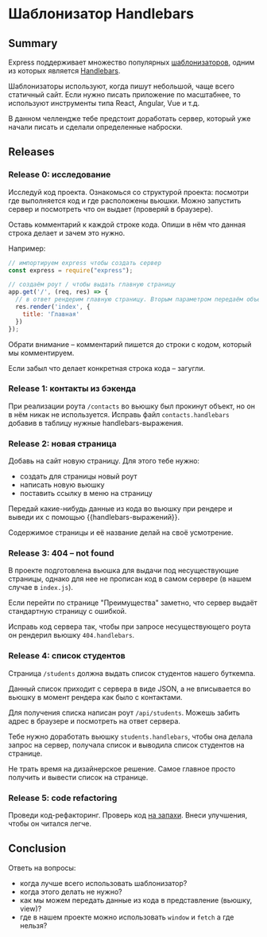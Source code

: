# Шаблонизатор Handlebars

## Summary

Express поддерживает множество популярных [шаблонизаторов](https://ru.wikipedia.org/wiki/%D0%A8%D0%B0%D0%B1%D0%BB%D0%BE%D0%BD%D0%B8%D0%B7%D0%B0%D1%82%D0%BE%D1%80), одним из которых является [Handlebars](https://github.com/express-handlebars/express-handlebars). 

Шаблонизаторы используют, когда пишут небольшой, чаще всего статичный сайт. Если нужно писать приложение по масштабнее, то используют инструменты типа React, Angular, Vue и т.д.

В данном челлендже тебе предстоит доработать сервер, который уже начали писать и сделали определенные наброски.

## Releases

### Release 0: исследование

Исследуй код проекта. Ознакомься со структурой проекта: посмотри где выполняется код и где расположены вьюшки. Можно запустить сервер и посмотреть что он выдает (проверяй в браузере).

Оставь комментарий к каждой строке кода. Опиши в нём что данная строка делает и зачем это нужно.

Например:

```javascript
// импортируем express чтобы создать сервер
const express = require("express");

// создаём роут / чтобы выдать главную страницу
app.get('/', (req, res) => {
  // в ответ рендерим главную страницу. Вторым параметром передаём объект, чтобы вывести данные из него во вьюшке
  res.render('index', {
    title: 'Главная'
  })
});
```

Обрати внимание – комментарий пишется до строки с кодом, который мы комментируем.

Если забыл что делает конкретная строка кода – загугли.  

### Release 1: контакты из бэкенда

При реализации роута `/contacts` во вьюшку был прокинут объект, но он в нём никак не используется. Исправь файл `contacts.handlebars` добавив в таблицу нужные handlebars-выражения.

### Release 2: новая страница

Добавь на сайт новую страницу. Для этого тебе нужно:

- создать для страницы новый роут
- написать новую вьюшку
- поставить ссылку в меню на страницу

Передай какие-нибудь данные из кода во вьюшку при рендере и выведи их с помощью {{handlebars-выражений}}.

Содержимое страницы и её название делай на своё усмотрение.

### Release 3: 404 – not found 

В проекте подготовлена вьюшка для выдачи под несуществующие страницы, однако для нее не прописан код в самом сервере (в нашем случае в `index.js`).

Если перейти по странице "Преимущества" заметно, что сервер выдаёт стандартную страницу с ошибкой.

Исправь код сервера так, чтобы при запросе несуществующего роута он рендерил вьюшку `404.handlebars`.

### Release 4: список студентов

Страница `/students` должна выдать список студентов нашего буткемпа.

Данный список приходит с сервера в виде JSON, а не вписывается во вьюшку в момент рендера как было с контактами.

Для получения списка написан роут `/api/students`. Можешь забить адрес в браузере и посмотреть на ответ сервера.

Тебе нужно доработать вьюшку `students.handlebars`, чтобы она делала запрос на сервер, получала список и выводила список студентов на странице.

Не трать время на дизайнерское решение. Самое главное просто получить и вывести список на странице.

### Release 5: code refactoring 

Проведи код-рефакторинг. Проверь код [на запахи](https://github.com/intocode/bootcamp/blob/beta/readings/code_smells.md). Внеси улучшения, чтобы он читался легче.

## Conclusion

Ответь на вопросы:

- когда лучше всего использовать шаблонизатор?
- когда этого делать не нужно?
- как мы можем передать данные из кода в представление (вьюшку, view)?
- где в нашем проекте можно использовать `window` и `fetch` а где нельзя?
